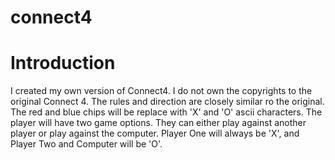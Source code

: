# connect4
# Introduction
I created my own version of Connect4. I do not own the copyrights to the original Connect 4. The rules and direction are closely similar ro the original. The red and blue chips will be replace with 'X' and 'O' ascii characters. The player will have two game options. They can either play against another player or play against the computer. Player One will always be 'X', and Player Two and Computer will be 'O'.
